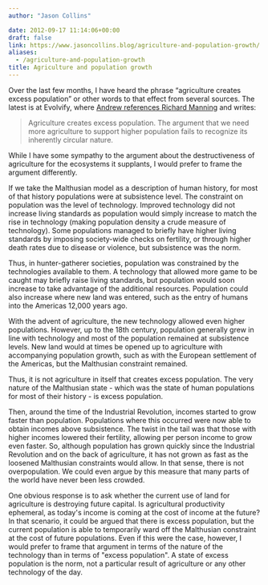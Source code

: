 ```yaml
---
author: "Jason Collins"

date: 2012-09-17 11:14:06+00:00
draft: false
link: https://www.jasoncollins.blog/agriculture-and-population-growth/
aliases:
  - /agriculture-and-population-growth
title: Agriculture and population growth
---
```


Over the last few months, I have heard the phrase “agriculture creates excess population” or other words to that effect from several sources. The latest is at Evolvify, where [Andrew references Richard Manning](http://evolvify.com/agriculture-creates-excess-population/) and writes:



<blockquote>Agriculture creates excess population. The argument that we need more agriculture to support higher population fails to recognize its inherently circular nature.</blockquote>



While I have some sympathy to the argument about the destructiveness of agriculture for the ecosystems it supplants, I would prefer to frame the argument differently.

If we take the Malthusian model as a description of human history, for most of that history populations were at subsistence level. The constraint on population was the level of technology. Improved technology did not increase living standards as population would simply increase to match the rise in technology (making population density a crude measure of technology). Some populations managed to briefly have higher living standards by imposing society-wide checks on fertility, or through higher death rates due to disease or violence, but subsistence was the norm.

Thus, in hunter-gatherer societies, population was constrained by the technologies available to them. A technology that allowed more game to be caught may briefly raise living standards, but population would soon increase to take advantage of the additional resources. Population could also increase where new land was entered, such as the entry of humans into the Americas 12,000 years ago.

With the advent of agriculture, the new technology allowed even higher populations. However, up to the 18th century, population generally grew in line with technology and most of the population remained at subsistence levels. New land would at times be opened up to agriculture with accompanying population growth, such as with the European settlement of the Americas, but the Malthusian constraint remained.

Thus, it is not agriculture in itself that creates excess population. The very nature of the Malthusian state - which was the state of human populations for most of their history - is excess population.

Then, around the time of the Industrial Revolution, incomes started to grow faster than population. Populations where this occurred were now able to obtain incomes above subsistence. The twist in the tail was that those with higher incomes lowered their fertility, allowing per person income to grow even faster. So, although population has grown quickly since the Industrial Revolution and on the back of agriculture, it has not grown as fast as the loosened Malthusian constraints would allow. In that sense, there is not overpopulation. We could even argue by this measure that many parts of the world have never been less crowded.

One obvious response is to ask whether the current use of land for agriculture is destroying future capital. Is agricultural productivity ephemeral, as today's income is coming at the cost of income at the future? In that scenario, it could be argued that there is excess population, but the current population is able to temporarily ward off the Malthusian constraint at the cost of future populations. Even if this were the case, however, I would prefer to frame that argument in terms of the nature of the technology than in terms of "excess population". A state of excess population is the norm, not a particular result of agriculture or any other technology of the day.
